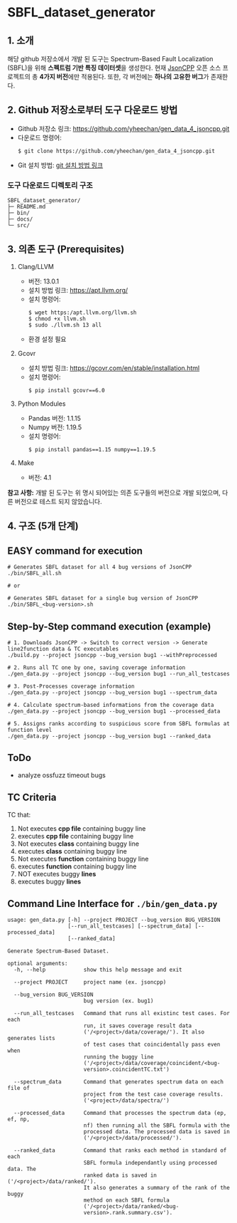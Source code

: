 # SBFL_dataset_generator

## 1. 소개
해당 github 저장소에서 개발 된 도구는 Spectrum-Based Fault Localization (SBFL)을 위해 **스펙트럼 기반 특징 데이터셋**을 생성한다.
현재 [JsonCPP](https://github.com/open-source-parsers/jsoncpp) 오픈 소스 프로젝트의 총 **4가지 버전**에만 적용된다.
또한, 각 버전에는 **하나의 고유한 버그**가 존재한다.

## 2. Github 저장소로부터 도구 다운로드 방법
* Github 저장소 링크: https://github.com/yheechan/gen_data_4_jsoncpp.git
* 다운로드 명령어: 
  ```
  $ git clone https://github.com/yheechan/gen_data_4_jsoncpp.git
  ```
*  Git 설치 방법: [git 설치 방법 링크](https://git-scm.com/book/ko/v2/%EC%8B%9C%EC%9E%91%ED%95%98%EA%B8%B0-Git-%EC%84%A4%EC%B9%98)

### 도구 다운로드 디렉토리 구조
```
SBFL_dataset_generator/
├─ README.md
├─ bin/
├─ docs/
└─ src/
```

## 3. 의존 도구 (Prerequisites)
1. Clang/LLVM
    * 버전: 13.0.1
    * 설치 방법 링크: https://apt.llvm.org/
    * 설치 명령어:
        ```
        $ wget https:/apt.llvm.org/llvm.sh
        $ chmod +x llvm.sh
        $ sudo ./llvm.sh 13 all
        ```
    * 환경 설정 필요

2. Gcovr
    * 설치 방법 링크: https://gcovr.com/en/stable/installation.html
    * 설치 명령어:
      ```
      $ pip install gcovr==6.0
      ```

3. Python Modules
    * Pandas 버전: 1.1.15
    * Numpy 버전: 1.19.5
    * 설치 명령어:
      ```
      $ pip install pandas==1.15 numpy==1.19.5
      ```

4. Make
    * 버전: 4.1

**참고 사항:** 개발 된 도구는 위 명시 되어있는 의존 도구들의 버전으로 개발 되었으며, 다른 버전으로 테스트 되지 않았습니다.

## 4. 구조 (5개 단계)

## EASY command for execution
```
# Generates SBFL dataset for all 4 bug versions of JsonCPP
./bin/SBFL_all.sh

# or

# Generates SBFL dataset for a single bug version of JsonCPP
./bin/SBFL_<bug-version>.sh
```

## Step-by-Step command execution (example)

```
# 1. Downloads JsonCPP -> Switch to correct version -> Generate line2function data & TC executables
./build.py --project jsoncpp --bug_version bug1 --withPreprocessed

# 2. Runs all TC one by one, saving coverage information
./gen_data.py --project jsoncpp --bug_version bug1 --run_all_testcases

# 3. Post-Processes coverage information
./gen_data.py --project jsoncpp --bug_version bug1 --spectrum_data

# 4. Calculate spectrum-based informations from the coverage data
./gen_data.py --project jsoncpp --bug_version bug1 --processed_data

# 5. Assigns ranks according to suspicious score from SBFL formulas at function level
./gen_data.py --project jsoncpp --bug_version bug1 --ranked_data
```

## ToDo
* analyze ossfuzz timeout bugs

## TC Criteria
TC that:
  1. Not executes **cpp file** containing buggy line
  2. executes **cpp file** containing buggy line
  3. Not executes **class** containing buggy line
  4. executes **class** containing buggy line
  5. Not executes **function** containing buggy line
  6. executes **function** containing buggy line
  7. NOT executes buggy **lines**
  8. executes buggy **lines**

## Command Line Interface for ```./bin/gen_data.py```
```
usage: gen_data.py [-h] --project PROJECT --bug_version BUG_VERSION
                   [--run_all_testcases] [--spectrum_data] [--processed_data]
                   [--ranked_data]

Generate Spectrum-Based Dataset.

optional arguments:
  -h, --help            show this help message and exit

  --project PROJECT     project name (ex. jsoncpp)

  --bug_version BUG_VERSION
                        bug version (ex. bug1)
                        
  --run_all_testcases   Command that runs all existinc test cases. For each
                        run, it saves coverage result data
                        ('/<project>/data/coverage/'). It also generates lists
                        of test cases that coincidentally pass even when
                        running the buggy line
                        ('/<project>/data/coverage/coincident/<bug-
                        version>.coincidentTC.txt')

  --spectrum_data       Command that generates spectrum data on each file of
                        project from the test case coverage results.
                        ('<project>/data/spectra/')

  --processed_data      Command that processes the spectrum data (ep, ef, np,
                        nf) then running all the SBFL formula with the
                        processed data. The processed data is saved in
                        ('/<project>/data/processed/').

  --ranked_data         Command that ranks each method in standard of each
                        SBFL formula independantly using processed data. The
                        ranked data is saved in ('/<project>/data/ranked/').
                        It also generates a summary of the rank of the buggy
                        method on each SBFL formula
                        ('/<project>/data/ranked/<bug-
                        version>.rank.summary.csv').
```
